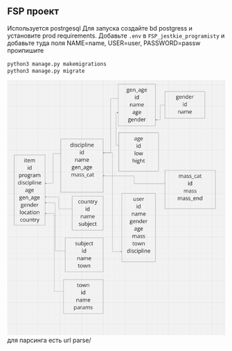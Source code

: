 FSP проект
-
Используется postrgesql
Для запуска создайте bd postgress и установите prod requirements.
Добавьте ```.env``` в ```FSP_jestkie_programisty``` и добавьте туда поля NAME=name, USER=user, PASSWORD=passw
проипишите
```commandline
python3 manage.py makemigrations
python3 manage.py migrate
```
![JPG IMAGE](ER.jpg)
для парсинга есть url parse/
